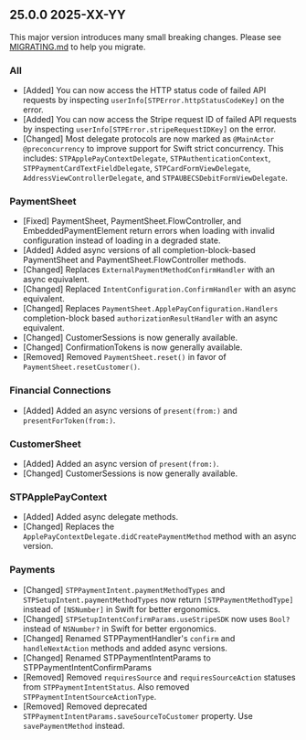 ## 25.0.0 2025-XX-YY
This major version introduces many small breaking changes. Please see [MIGRATING.md](https://github.com/stripe/stripe-ios/blob/master/MIGRATING.md) to help you migrate.

### All
* [Added] You can now access the HTTP status code of failed API requests by inspecting `userInfo[STPError.httpStatusCodeKey]` on the error.
* [Added] You can now access the Stripe request ID of failed API requests by inspecting `userInfo[STPError.stripeRequestIDKey]` on the error.
* [Changed] Most delegate protocols are now marked as `@MainActor @preconcurrency` to improve support for Swift strict concurrency. This includes: `STPApplePayContextDelegate`, `STPAuthenticationContext`, `STPPaymentCardTextFieldDelegate`, `STPCardFormViewDelegate`, `AddressViewControllerDelegate`, and `STPAUBECSDebitFormViewDelegate`.

### PaymentSheet
* [Fixed] PaymentSheet, PaymentSheet.FlowController, and EmbeddedPaymentElement return errors when loading with invalid configuration instead of loading in a degraded state.
* [Added] Added async versions of all completion-block-based PaymentSheet and PaymentSheet.FlowController methods.
* [Changed] Replaces `ExternalPaymentMethodConfirmHandler` with an async equivalent.
* [Changed] Replaced `IntentConfiguration.ConfirmHandler` with an async equivalent.
* [Changed] Replaces `PaymentSheet.ApplePayConfiguration.Handlers` completion-block based `authorizationResultHandler` with an async equivalent.
* [Changed] CustomerSessions is now generally available.
* [Changed] ConfirmationTokens is now generally available.
* [Removed] Removed `PaymentSheet.reset()` in favor of `PaymentSheet.resetCustomer()`.

### Financial Connections
* [Added] Added an async versions of `present(from:)` and `presentForToken(from:)`.

### CustomerSheet
* [Added] Added an async version of `present(from:)`.
* [Changed] CustomerSessions is now generally available.

### STPApplePayContext
* [Added] Added async delegate methods.
* [Changed] Replaces the `ApplePayContextDelegate.didCreatePaymentMethod` method with an async version.

### Payments
* [Changed] `STPPaymentIntent.paymentMethodTypes` and `STPSetupIntent.paymentMethodTypes` now return `[STPPaymentMethodType]` instead of `[NSNumber]` in Swift for better ergonomics.
* [Changed] `STPSetupIntentConfirmParams.useStripeSDK` now uses `Bool?` instead of `NSNumber?` in Swift for better ergonomics.
* [Changed] Renamed STPPaymentHandler's `confirm` and `handleNextAction` methods and added async versions.
* [Changed] Renamed STPPaymentIntentParams to STPPaymentIntentConfirmParams
* [Removed] Removed `requiresSource` and `requiresSourceAction` statuses from `STPPaymentIntentStatus`. Also removed `STPPaymentIntentSourceActionType`.
* [Removed] Removed deprecated `STPPaymentIntentParams.saveSourceToCustomer` property. Use `savePaymentMethod` instead.

